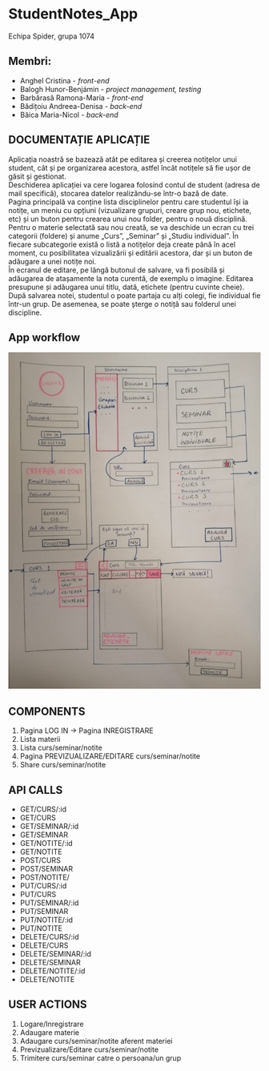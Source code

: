 # StudentNotes_App
Echipa Spider, grupa 1074

## Membri:
* Anghel Cristina - *front-end*
* Balogh Hunor-Benjámin - *project management, testing*
* Barbărasă Ramona-Maria - *front-end*
* Bădițoiu Andreea-Denisa - *back-end*
* Băica Maria-Nicol - *back-end*

## DOCUMENTAȚIE APLICAȚIE

  Aplicația noastră se bazează atât pe editarea și creerea notițelor unui student, cât și pe organizarea acestora, astfel încât notițele să fie ușor de găsit și gestionat. <br>
  Deschiderea aplicației va cere logarea folosind contul de student (adresa de mail specifică), stocarea datelor realizându-se într-o bază de date. <br>
  Pagina principală va conține lista disciplinelor pentru care studentul își ia notițe, un meniu cu opțiuni (vizualizare grupuri, creare grup nou, etichete, etc) și un buton pentru crearea unui nou folder, pentru o nouă disciplină. Pentru o materie selectată sau nou creată, se va deschide un ecran cu trei categorii (foldere) și anume „Curs”, „Seminar” și „Studiu individual”. În fiecare subcategorie există o listă a notițelor deja create până în acel moment, cu posibilitatea vizualizării și editării acestora, dar și un buton de adăugare a unei notițe noi. <br>
  În ecranul de editare, pe lângă butonul de salvare, va fi posibilă și adăugarea de atașamente la nota curentă, de exemplu o imagine. Editarea presupune și adăugarea unui titlu, dată, etichete (pentru cuvinte cheie). După salvarea notei, studentul o poate partaja cu alți colegi, fie individual fie într-un grup. De asemenea, se poate șterge o notiță sau folderul unei discipline.
  
## App workflow  
![](images/app_workflow.jpg)

## COMPONENTS
1. Pagina LOG IN -> Pagina INREGISTRARE
2. Lista materii
3. Lista curs/seminar/notite
4. Pagina PREVIZUALIZARE/EDITARE curs/seminar/notite
5. Share curs/seminar/notite

## API CALLS
* GET/CURS/:id
* GET/CURS
* GET/SEMINAR/:id
* GET/SEMINAR
* GET/NOTITE/:id
* GET/NOTITE
* POST/CURS
* POST/SEMINAR
* POST/NOTITE/
* PUT/CURS/:id
* PUT/CURS
* PUT/SEMINAR/:id
* PUT/SEMINAR
* PUT/NOTITE/:id
* PUT/NOTITE
* DELETE/CURS/:id
* DELETE/CURS
* DELETE/SEMINAR/:id
* DELETE/SEMINAR
* DELETE/NOTITE/:id
* DELETE/NOTITE


## USER ACTIONS
1. Logare/Inregistrare
2. Adaugare materie
3. Adaugare curs/seminar/notite aferent materiei
4. Previzualizare/Editare curs/seminar/notite
5. Trimitere curs/seminar catre o persoana/un grup 


